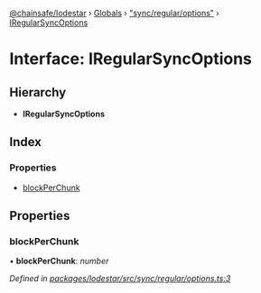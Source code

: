 [@chainsafe/lodestar](../README.md) › [Globals](../globals.md) › ["sync/regular/options"](../modules/_sync_regular_options_.md) › [IRegularSyncOptions](_sync_regular_options_.iregularsyncoptions.md)

# Interface: IRegularSyncOptions

## Hierarchy

* **IRegularSyncOptions**

## Index

### Properties

* [blockPerChunk](_sync_regular_options_.iregularsyncoptions.md#blockperchunk)

## Properties

###  blockPerChunk

• **blockPerChunk**: *number*

*Defined in [packages/lodestar/src/sync/regular/options.ts:3](https://github.com/ChainSafe/lodestar/blob/0af429ee6/packages/lodestar/src/sync/regular/options.ts#L3)*
